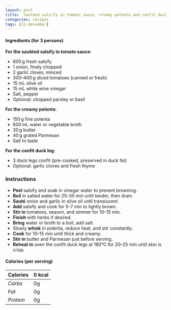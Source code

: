 ```yaml
---
layout: post
title:  Sautéed salsify in tomato sauce, creamy polenta and confit duck leg
categories: recipes
tags: [12-december]
---
```


#### Ingredients (for 3 persons)

**For the sautéed salsify in tomato sauce**:
- 600 g fresh salsify
- 1 onion, finely chopped
- 2 garlic cloves, minced
- 300–400 g diced tomatoes (canned or fresh)
- 15 mL olive oil
- 15 mL white wine vinegar
- Salt, pepper
- Optional: chopped parsley or basil

**For the creamy polenta**:
- 150 g fine polenta
- 600 mL water or vegetable broth
- 30 g butter
- 40 g grated Parmesan
- Salt to taste

**For the confit duck leg**:
- 3 duck legs confit (pre-cooked, preserved in duck fat)
- Optional: garlic cloves and fresh thyme

### Instructions

- **Peel** salsify and soak in vinegar water to prevent browning.
- **Boil** in salted water for 25–30 min until tender, then drain.
- **Sauté** onion and garlic in olive oil until translucent.
- **Add** salsify and cook for 5–7 min to lightly brown.
- **Stir in** tomatoes, season, and simmer for 10–15 min.
- **Finish** with herbs if desired.
- **Bring** water or broth to a boil, add salt.
- Slowly **whisk** in polenta, reduce heat, and stir constantly.
- **Cook** for 10–15 min until thick and creamy.
- **Stir in** butter and Parmesan just before serving.
- **Reheat in** oven the confit duck legs at 180°C for 20–25 min until skin is crisp.

#### Calories (per serving)

| **Calories** | 0 kcal |
| ----------- | ----------- |
| *Carbs* | 0g |
| *Fat* | 0g |
| *Protein* | 0g |